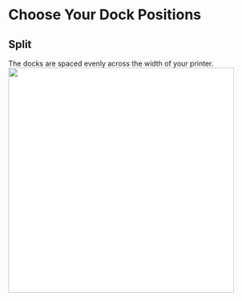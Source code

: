 # Choose Your Dock Positions
## Split
The docks are spaced evenly across the width of your printer.
<img src="./images/Voron_250_76mm_4tools_split_TPU.svg" style="margin:0px;background-color: #FFFFFF;" width="450"/>
